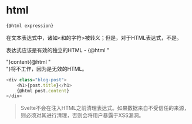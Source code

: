 # html

```html
{@html expression}
```

在文本表达式中，诸如<和的字符>被转义；但是，对于HTML表达式，不是。

表达式应该是有效的独立的HTML - {@html "<div>"}content{@html "</div>"}将不工作，因为</div>是无效的HTML。

```js
<div class="blog-post">
	<h1>{post.title}</h1>
	{@html post.content}
</div>
```

> Svelte不会在注入HTML之前清理表达式。如果数据来自不受信任的来源，则必须对其进行清理，否则会将用户暴露于XSS漏洞。

